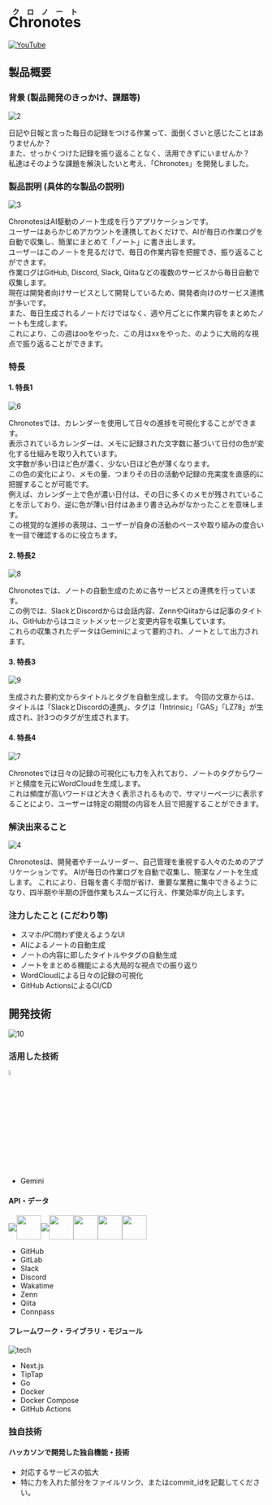 # <ruby>Chronotes<rp>(</rp><rt>クロノート</rt><rp>)</rp></ruby>

[![YouTube](docs/images/1.png)](https://www.youtube.com/watch?v=JpJH_WVD53E)

## 製品概要

### 背景 (製品開発のきっかけ、課題等)

![2](docs/images/2.png)

日記や日報と言った毎日の記録をつける作業って、面倒くさいと感じたことはありませんか？  
また、せっかくつけた記録を振り返ることなく、活用できずにいませんか？  
私達はそのような課題を解決したいと考え、「Chronotes」を開発しました。  

### 製品説明 (具体的な製品の説明)

![3](docs/images/3.png)

ChronotesはAI駆動のノート生成を行うアプリケーションです。  
ユーザーはあらかじめアカウントを連携しておくだけで、AIが毎日の作業ログを自動で収集し、簡潔にまとめて「ノート」に書き出します。  
ユーザーはこのノートを見るだけで、毎日の作業内容を把握でき、振り返ることができます。  
作業ログはGitHub, Discord, Slack, Qiitaなどの複数のサービスから毎日自動で収集します。  
現在は開発者向けサービスとして開発しているため、開発者向けのサービス連携が多いです。  
また、毎日生成されるノートだけではなく、週や月ごとに作業内容をまとめたノートも生成します。  
これにより、この週はooをやった、この月はxxをやった、のように大局的な視点で振り返ることができます。  

### 特長

#### 1. 特長1

![6](docs/images/6.png)

Chronotesでは、カレンダーを使用して日々の進捗を可視化することができます。  
表示されているカレンダーは、メモに記録された文字数に基づいて日付の色が変化する仕組みを取り入れています。  
文字数が多い日ほど色が濃く、少ない日ほど色が薄くなります。  
この色の変化により、メモの量、つまりその日の活動や記録の充実度を直感的に把握することが可能です。  
例えば、カレンダー上で色が濃い日付は、その日に多くのメモが残されていることを示しており、逆に色が薄い日付はあまり書き込みがなかったことを意味します。  
この視覚的な進捗の表現は、ユーザーが自身の活動のペースや取り組みの度合いを一目で確認するのに役立ちます。  

#### 2. 特長2

![8](docs/images/8.png)

Chronotesでは、ノートの自動生成のために各サービスとの連携を行っています。  
この例では、SlackとDiscordからは会話内容、ZennやQiitaからは記事のタイトル、GitHubからはコミットメッセージと変更内容を収集しています。  
これらの収集されたデータはGeminiによって要約され、ノートとして出力されます。

#### 3. 特長3

![9](docs/images/9.png)

生成された要約文からタイトルとタグを自動生成します。
今回の文章からは、タイトルは「SlackとDiscordの連携」、タグは「Intrinsic」「GAS」「LZ78」が生成され、計3つのタグが生成されます。

#### 4. 特長4

![7](docs/images/7.png)

Chronotesでは日々の記録の可視化にも力を入れており、ノートのタグからワードと頻度を元にWordCloudを生成します。  
これは頻度が高いワードほど大きく表示されるもので、サマリーページに表示することにより、ユーザーは特定の期間の内容を人目で把握することができます。  

### 解決出来ること

![4](docs/images/4.png)

Chronotesは、開発者やチームリーダー、自己管理を重視する人々のためのアプリケーションです。
AIが毎日の作業ログを自動で収集し、簡潔なノートを生成します。
これにより、日報を書く手間が省け、重要な業務に集中できるようになり、四半期や半期の評価作業もスムーズに行え、作業効率が向上します。  

### 注力したこと (こだわり等)

* スマホ/PC問わず使えるようなUI
* AIによるノートの自動生成
* ノートの内容に即したタイトルやタグの自動生成
* ノートをまとめる機能による大局的な視点での振り返り
* WordCloudによる日々の記録の可視化
* GitHub ActionsによるCI/CD

## 開発技術

![10](docs/images/10.png)

### 活用した技術

<img src="https://uxwing.com/wp-content/themes/uxwing/download/brands-and-social-media/google-gemini-icon.png" width="5%">

* Gemini

#### API・データ

<div style="display: flex; align-items: center;">
    <img src="https://skillicons.dev/icons?i=github,gitlab" />
    <img height="48" width="48" src="https://cdn.simpleicons.org/slack/4A154B" />
    <img src="https://skillicons.dev/icons?i=discord" />
    <img height="48" width="48" src="https://cdn.simpleicons.org/wakatime/7d7d7d" />
    <img height="48" width="48" src="https://cdn.simpleicons.org/zenn/3EA8FF" />
    <img height="48" width="48" src="https://cdn.simpleicons.org/qiita/55C500" />
    <img height="48" width="48" src="https://pbs.twimg.com/profile_images/540067771736813568/tIWMSAZF_400x400.png" />
</div>

* GitHub
* GitLab
* Slack
* Discord
* Wakatime
* Zenn
* Qiita
* Connpass

#### フレームワーク・ライブラリ・モジュール

![tech](https://skillicons.dev/icons?i=nextjs,go,docker,githubactions)

* Next.js
* TipTap
* Go
* Docker
* Docker Compose
* GitHub Actions

### 独自技術

#### ハッカソンで開発した独自機能・技術
* 対応するサービスの拡大
* 特に力を入れた部分をファイルリンク、またはcommit_idを記載してください。

<!-- 
submodule更新
```sh
git submodule update --init --recursive
```
-->
